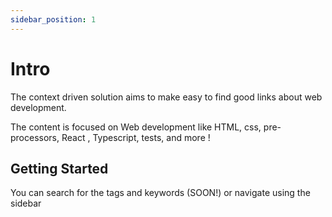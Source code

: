 ```yaml
---
sidebar_position: 1
---
```


# Intro

The context driven solution aims to make easy to find good links about web development. 

The content is focused on Web development like HTML, css, pre-processors, React , Typescript, tests, and more ! 

## Getting Started

You can search for the tags and keywords (SOON!) or navigate using the sidebar
